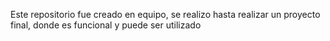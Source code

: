 Este repositorio fue creado en equipo, se realizo hasta realizar un proyecto final, donde es funcional y puede ser utilizado

